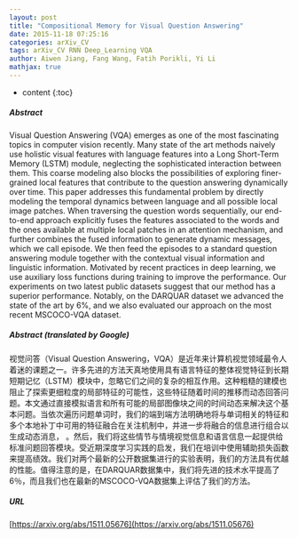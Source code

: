 ```yaml
---
layout: post
title: "Compositional Memory for Visual Question Answering"
date: 2015-11-18 07:25:16
categories: arXiv_CV
tags: arXiv_CV RNN Deep_Learning VQA
author: Aiwen Jiang, Fang Wang, Fatih Porikli, Yi Li
mathjax: true
---
```


* content
{:toc}

##### Abstract
Visual Question Answering (VQA) emerges as one of the most fascinating topics in computer vision recently. Many state of the art methods naively use holistic visual features with language features into a Long Short-Term Memory (LSTM) module, neglecting the sophisticated interaction between them. This coarse modeling also blocks the possibilities of exploring finer-grained local features that contribute to the question answering dynamically over time. This paper addresses this fundamental problem by directly modeling the temporal dynamics between language and all possible local image patches. When traversing the question words sequentially, our end-to-end approach explicitly fuses the features associated to the words and the ones available at multiple local patches in an attention mechanism, and further combines the fused information to generate dynamic messages, which we call episode. We then feed the episodes to a standard question answering module together with the contextual visual information and linguistic information. Motivated by recent practices in deep learning, we use auxiliary loss functions during training to improve the performance. Our experiments on two latest public datasets suggest that our method has a superior performance. Notably, on the DARQUAR dataset we advanced the state of the art by 6$\%$, and we also evaluated our approach on the most recent MSCOCO-VQA dataset.

##### Abstract (translated by Google)
视觉问答（Visual Question Answering，VQA）是近年来计算机视觉领域最令人着迷的课题之一。许多先进的方法天真地使用具有语言特征的整体视觉特征到长期短期记忆（LSTM）模块中，忽略它们之间的复杂的相互作用。这种粗糙的建模也阻止了探索更细粒度的局部特征的可能性，这些特征随着时间的推移而动态回答问题。本文通过直接模拟语言和所有可能的局部图像块之间的时间动态来解决这个基本问题。当依次遍历问题单词时，我们的端到端方法明确地将与单词相关的特征和多个本地补丁中可用的特征融合在关注机制中，并进一步将融合的信息进行组合以生成动态消息， 。然后，我们将这些情节与情境视觉信息和语言信息一起提供给标准问题回答模块。受近期深度学习实践的启发，我们在培训中使用辅助损失函数来提高绩效。我们对两个最新的公开数据集进行的实验表明，我们的方法具有优越的性能。值得注意的是，在DARQUAR数据集中，我们将先进的技术水平提高了6％，而且我们也在最新的MSCOCO-VQA数据集上评估了我们的方法。

##### URL
[https://arxiv.org/abs/1511.05676](https://arxiv.org/abs/1511.05676)

